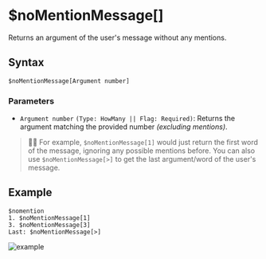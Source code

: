 # $noMentionMessage[]
Returns an argument of the user's message without any mentions.

## Syntax
```
$noMentionMessage[Argument number]
```

### Parameters 
- `Argument number` `(Type: HowMany || Flag: Required)`: Returns the argument matching the provided number *(excluding mentions)*.

> 🧙‍♂️ For example, `$noMentionMessage[1]` would just return the first word of the message, ignoring any possible mentions before. You can also use `$noMentionMessage[>]` to get the last argument/word of the user's message.

## Example
```
$nomention
1. $noMentionMessage[1]
3. $noMentionMessage[3]
Last: $noMentionMessage[>]
```
![example](https://user-images.githubusercontent.com/111157596/232108897-109e42ec-69d0-486c-bd1f-501aa783ed4a.png)
